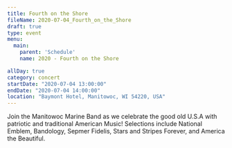 ```yaml
---
title: Fourth on the Shore
fileName: 2020-07-04_Fourth_on_the_Shore
draft: true
type: event
menu: 
  main:
    parent: 'Schedule'
    name: 2020 - Fourth on the Shore

allDay: true
category: concert
startDate: "2020-07-04 13:00:00"
endDate: "2020-07-04 14:00:00"
location: "Baymont Hotel, Manitowoc, WI 54220, USA"
---
```

Join the Manitowoc Marine Band as we celebrate the good old U.S.A with patriotic and traditional American Music!  Selections include National Emblem, Bandology, Sepmer Fidelis, Stars and Stripes Forever, and America the Beautiful.
